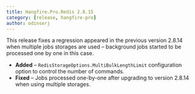```yaml
---
title: Hangfire.Pro.Redis 2.8.15
category: [release, hangfire-pro]
author: odinserj
---
```


This release fixes a regression appeared in the previous version 2.8.14 when multiple jobs storages are used – background jobs started to be processed one by one in this case.

* **Added** – `RedisStorageOptions.MultiBulkLengthLimit` configuration option to control the number of commands.
* **Fixed** – Jobs processed one-by-one after upgrading to version 2.8.14 when using multiple storages.

